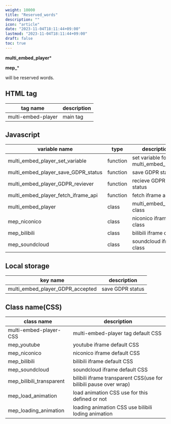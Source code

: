 ```yaml
---
weight: 10000
title: "Reserved_words"
description: ""
icon: "article"
date: "2023-11-04T18:11:44+09:00"
lastmod: "2023-11-04T18:11:44+09:00"
draft: false
toc: true
---
```


**multi_embed_player***

**mep_***

will be reserved words.

## HTML tag

| tag name | description |
| --- | --- |
| multi-embed-player | main tag |

## Javascript

| variable name |type| description |
| --- | --- | --- |
| multi_embed_player_set_variable | function | set variable for multi_embed_player |
| multi_embed_player_save_GDPR_status | function | save GDPR status |
| multi_embed_player_GDPR_reviever | function | recieve GDPR status |
| multi_embed_player_fetch_iframe_api | function | fetch iframe api |
| multi_embed_player | class | multi_embed_player class |
| mep_niconico | class | niconico iframe class |
| mep_bilibili | class | bilibili iframe class |
| mep_soundcloud | class | soundcloud iframe class |

## Local storage

| key name | description |
| --- | --- |
| multi_embed_player_GDPR_accepted | save GDPR status |

## Class name(CSS)

| class name | description |
| --- | --- |
|multi-embed-player-CSS|multi-embed-player tag default CSS|
|mep_youtube|youtube iframe default CSS|
|mep_niconico|niconico iframe default CSS|
|mep_bilibili|bilibili iframe default CSS|
|mep_soundcloud|soundcloud iframe default CSS|
|mep_bilibili_transparent|bilibili iframe transparent CSS(use for bilibili pause over wrap)|
|mep_load_animation|load animation CSS use for this defined or not|
|mep_loading_animation|loading animation CSS use bilibili loding animation|
